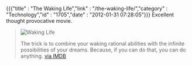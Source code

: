 {{{"title" : "The Waking Life","link" : "/the-waking-life/","category" : "Technology","id" : "1705","date" : "2012-01-31 07:28:05"}}}
Excellent thought provocative movie.
> ![Waking Life](/img/upload/MV5BMjExMzA0MTUxOF5BMl5BanBnXkFtZTcwMDk3MjMyMQ@@._V1.jpeg "Waking Life")
> 
> 
> The trick is to combine your waking rational abilities with the infinite possibilities of your dreams. Because, if you can do that, you can do anything.
[via IMDB](http://www.imdb.com/title/tt0243017/)